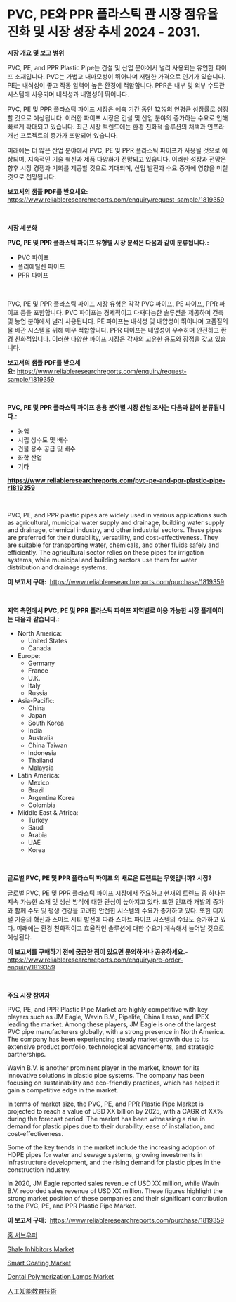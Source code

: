<p><h1>PVC, PE와 PPR 플라스틱 관 시장 점유율 진화 및 시장 성장 추세 2024 - 2031.</h1></p><p><strong>시장 개요 및 보고 범위</strong></p>
<p><p>PVC, PE, and PPR Plastic Pipe는 건설 및 산업 분야에서 널리 사용되는 유연한 파이프 소재입니다. PVC는 가볍고 내마모성이 뛰어나며 저렴한 가격으로 인기가 있습니다. PE는 내식성이 좋고 작동 압력이 높은 환경에 적합합니다. PPR은 내부 및 외부 수도관 시스템에 사용되며 내식성과 내열성이 뛰어나다.</p><p>PVC, PE 및 PPR 플라스틱 파이프 시장은 예측 기간 동안 12%의 연평균 성장률로 성장할 것으로 예상됩니다. 이러한 파이프 시장은 건설 및 산업 분야의 증가하는 수요로 인해 빠르게 확대되고 있습니다. 최근 시장 트렌드에는 환경 친화적 솔루션의 채택과 인프라 개선 프로젝트의 증가가 포함되어 있습니다.</p><p>미래에는 더 많은 산업 분야에서 PVC, PE 및 PPR 플라스틱 파이프가 사용될 것으로 예상되며, 지속적인 기술 혁신과 제품 다양화가 전망되고 있습니다. 이러한 성장과 전망은 향후 시장 경쟁과 기회를 제공할 것으로 기대되며, 산업 발전과 수요 증가에 영향을 미칠 것으로 전망됩니다.</p></p>
<p><strong>보고서의 샘플 PDF를 받으세요:</strong> <a href="https://www.reliableresearchreports.com/enquiry/request-sample/1819359">https://www.reliableresearchreports.com/enquiry/request-sample/1819359</a></p>
<p>&nbsp;</p>
<p><strong>시장 세분화</strong></p>
<p><strong>PVC, PE 및 PPR 플라스틱 파이프 유형별 시장 분석은 다음과 같이 분류됩니다.:</strong></p>
<p><ul><li>PVC 파이프</li><li>폴리에틸렌 파이프</li><li>PPR 파이프</li></ul></p>
<p>&nbsp;</p>
<p><p>PVC, PE 및 PPR 플라스틱 파이프 시장 유형은 각각 PVC 파이프, PE 파이프, PPR 파이프 등을 포함합니다. PVC 파이프는 경제적이고 다재다능한 솔루션을 제공하며 건축 및 농업 분야에서 널리 사용됩니다. PE 파이프는 내식성 및 내압성이 뛰어나며 고품질의 물 배관 시스템을 위해 매우 적합합니다. PPR 파이프는 내압성이 우수하며 안전하고 환경 친화적입니다. 이러한 다양한 파이프 시장은 각자의 고유한 용도와 장점을 갖고 있습니다.</p></p>
<p><strong>보고서의 샘플 PDF를 받으세요:</strong>&nbsp;<a href="https://www.reliableresearchreports.com/enquiry/request-sample/1819359">https://www.reliableresearchreports.com/enquiry/request-sample/1819359</a></p>
<p>&nbsp;</p>
<p><strong> PVC, PE 및 PPR 플라스틱 파이프 응용 분야별 시장 산업 조사는 다음과 같이 분류됩니다.:</strong></p>
<p><ul><li>농업</li><li>시립 상수도 및 배수</li><li>건물 용수 공급 및 배수</li><li>화학 산업</li><li>기타</li></ul></p>
<p><strong><a href="https://www.reliableresearchreports.com/pvc-pe-and-ppr-plastic-pipe-r1819359">https://www.reliableresearchreports.com/pvc-pe-and-ppr-plastic-pipe-r1819359</a></strong></p>
<p>&nbsp;</p>
<p><p>PVC, PE, and PPR plastic pipes are widely used in various applications such as agricultural, municipal water supply and drainage, building water supply and drainage, chemical industry, and other industrial sectors. These pipes are preferred for their durability, versatility, and cost-effectiveness. They are suitable for transporting water, chemicals, and other fluids safely and efficiently. The agricultural sector relies on these pipes for irrigation systems, while municipal and building sectors use them for water distribution and drainage systems.</p></p>
<p><strong>이 보고서 구매:</strong>&nbsp; <a href="https://www.reliableresearchreports.com/purchase/1819359">https://www.reliableresearchreports.com/purchase/1819359</a></p>
<p>&nbsp;</p>
<p><strong>지역 측면에서 PVC, PE 및 PPR 플라스틱 파이프 지역별로 이용 가능한 시장 플레이어는 다음과 같습니다.:</strong></p>
<p><ul>
    <li>
        North America:
        <ul>
            <li>United States</li>
            <li>Canada</li>
        </ul>
    </li>
    <li>
        Europe:
        <ul>
            <li>Germany</li>
            <li>France</li>
            <li>U.K.</li>
            <li>Italy</li>
            <li>Russia</li>
        </ul>
    </li>
    <li>
        Asia-Pacific:
        <ul>
            <li>China</li>
            <li>Japan</li>
            <li>South Korea</li>
            <li>India</li>
            <li>Australia</li>
            <li>China Taiwan</li>
            <li>Indonesia</li>
            <li>Thailand</li>
            <li>Malaysia</li>
        </ul>
    </li>
    <li>
        Latin America:
        <ul>
            <li>Mexico</li>
            <li>Brazil</li>
            <li>Argentina Korea</li>
            <li>Colombia</li>
        </ul>
    </li>
    <li>
        Middle East & Africa:
        <ul>
            <li>Turkey</li>
            <li>Saudi</li>
            <li>Arabia</li>
            <li>UAE</li>
            <li>Korea</li>
        </ul>
    </li>
    </ul></p>
<p>&nbsp;</p>
<p><strong>글로벌 PVC, PE 및 PPR 플라스틱 파이프 의 새로운 트렌드는 무엇입니까? 시장?</strong></p>
<p><p>글로벌 PVC, PE 및 PPR 플라스틱 파이프 시장에서 주요하고 현재의 트렌드 중 하나는 지속 가능한 소재 및 생산 방식에 대한 관심이 높아지고 있다. 또한 인프라 개발의 증가와 함께 수도 및 평생 건강을 고려한 안전한 시스템의 수요가 증가하고 있다. 또한 디지털 기술의 혁신과 스마트 시티 발전에 따라 스마트 파이프 시스템의 수요도 증가하고 있다. 미래에는 환경 친화적이고 효율적인 솔루션에 대한 수요가 계속해서 늘어날 것으로 예상된다.</p></p>
<p><strong>이 보고서를 구매하기 전에 궁금한 점이 있으면 문의하거나 공유하세요.</strong>- <a href="https://www.reliableresearchreports.com/enquiry/pre-order-enquiry/1819359">https://www.reliableresearchreports.com/enquiry/pre-order-enquiry/1819359</a></p>
<p>&nbsp;</p>
<p><strong>주요 시장 참여자</strong></p>
<p><p>PVC, PE, and PPR Plastic Pipe Market are highly competitive with key players such as JM Eagle, Wavin B.V., Pipelife, China Lesso, and IPEX leading the market. Among these players, JM Eagle is one of the largest PVC pipe manufacturers globally, with a strong presence in North America. The company has been experiencing steady market growth due to its extensive product portfolio, technological advancements, and strategic partnerships.</p><p>Wavin B.V. is another prominent player in the market, known for its innovative solutions in plastic pipe systems. The company has been focusing on sustainability and eco-friendly practices, which has helped it gain a competitive edge in the market.</p><p>In terms of market size, the PVC, PE, and PPR Plastic Pipe Market is projected to reach a value of USD XX billion by 2025, with a CAGR of XX% during the forecast period. The market has been witnessing a rise in demand for plastic pipes due to their durability, ease of installation, and cost-effectiveness.</p><p>Some of the key trends in the market include the increasing adoption of HDPE pipes for water and sewage systems, growing investments in infrastructure development, and the rising demand for plastic pipes in the construction industry.</p><p>In 2020, JM Eagle reported sales revenue of USD XX million, while Wavin B.V. recorded sales revenue of USD XX million. These figures highlight the strong market position of these companies and their significant contribution to the PVC, PE, and PPR Plastic Pipe Market.</p></p>
<p><strong>이 보고서 구매:</strong>&nbsp;&nbsp;<a href="https://www.reliableresearchreports.com/purchase/1819359">https://www.reliableresearchreports.com/purchase/1819359</a></p>
<p><p><a href="https://github.com/KellyLyncyh543964/Market-Research-Report-List-1/blob/main/215426129628.md">홈 서브우퍼</a></p><p><a href="https://issuu.com/reportprime-2/docs/shale-inhibitors-market-size-2030.pptx">Shale Inhibitors Market</a></p><p><a href="https://issuu.com/reportprime-2/docs/smart-coating-market-size-2030.pptx">Smart Coating Market</a></p><p><a href="https://meowing-lemming-dd3.notion.site/Dental-Polymerization-Lamps-Market-Furnishes-Information-on-Market-Share-Market-Trends-and-Market--bb92361f9f0443759a37122c2514948f">Dental Polymerization Lamps Market</a></p><p><a href="https://github.com/roulaayoub-saad/Market-Research-Report-List-1/blob/main/379077932555.md">人工知能教育技術</a></p></p>